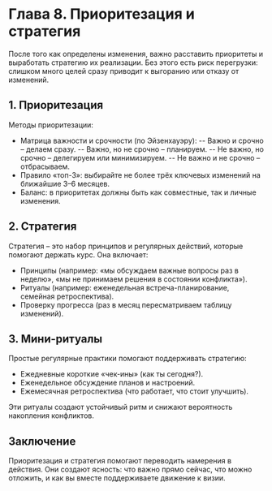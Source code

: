 # Глава 8. Приоритезация и стратегия

После того как определены изменения, важно расставить приоритеты и выработать стратегию их реализации. Без этого есть риск перегрузки: слишком много целей сразу приводит к выгоранию или отказу от изменений.

## 1. Приоритезация

Методы приоритезации:

- Матрица важности и срочности (по Эйзенхауэру):
-- Важно и срочно – делаем сразу.
-- Важно, но не срочно – планируем.
-- Не важно, но срочно – делегируем или минимизируем.
-- Не важно и не срочно – отбрасываем.
- Правило «топ-3»: выбирайте не более трёх ключевых изменений на ближайшие 3–6 месяцев.
- Баланс: в приоритетах должны быть как совместные, так и личные изменения.

## 2. Стратегия

Стратегия – это набор принципов и регулярных действий, которые помогают держать курс. Она включает:

- Принципы (например: «мы обсуждаем важные вопросы раз в неделю», «мы не принимаем решения в состоянии конфликта»).
- Ритуалы (например: еженедельная встреча-планирование, семейная ретроспектива).
- Проверку прогресса (раз в месяц пересматриваем таблицу изменений).

## 3. Мини-ритуалы

Простые регулярные практики помогают поддерживать стратегию:

- Ежедневные короткие «чек-ины» (как ты сегодня?).
- Еженедельное обсуждение планов и настроений.
- Ежемесячная ретроспектива (что работает, что стоит улучшить).

Эти ритуалы создают устойчивый ритм и снижают вероятность накопления конфликтов.

## Заключение

Приоритезация и стратегия помогают переводить намерения в действия. Они создают ясность: что важно прямо сейчас, что можно отложить, и как вы вместе поддерживаете движение к визии.
